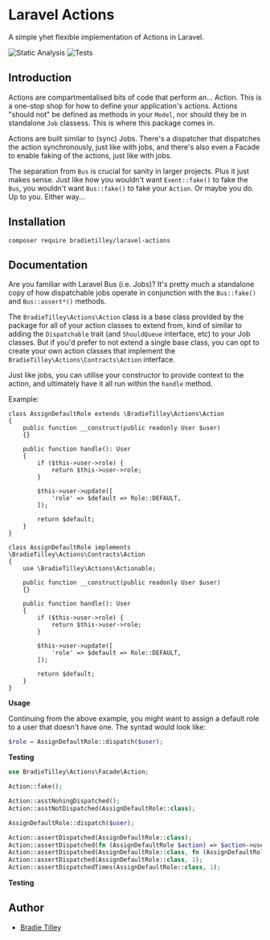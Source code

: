 # Laravel Actions

A simple yhet flexible implementation of Actions in Laravel.

![Static Analysis](https://github.com/bradietilley/laravel-actions/actions/workflows/static.yml/badge.svg)
![Tests](https://github.com/bradietilley/laravel-actions/actions/workflows/tests.yml/badge.svg)


## Introduction

Actions are compartmentalised bits of code that perform an... Action. This is a one-stop shop for how to define your application's actions. Actions "should not" be defined as methods in your `Model`, nor should they be in standalone `Job` classess. This is where this package comes in.

Actions are built similar to (sync) Jobs. There's a dispatcher that dispatches the action synchronously, just like with jobs, and there's also even a Facade to enable faking of the actions, just like with jobs.

The separation from `Bus` is crucial for sanity in larger projects. Plus it just makes sense. Just like how you wouldn't want `Event::fake()` to fake the `Bus`, you wouldn't want `Bus::fake()` to fake your `Action`. Or maybe you do. Up to you. Either way...


## Installation

```
composer require bradietilley/laravel-actions
```


## Documentation

Are you familiar with Laravel Bus (i.e. Jobs)? It's pretty much a standalone copy of how dispatchable jobs operate in conjunction with the `Bus::fake()` and `Bus::assert*()` methods.

The `BradieTilley\Actions\Action` class is a base class provided by the package for all of your action classes to extend from, kind of similar to adding the `Dispatchable` trait (and `ShouldQueue` interface, etc) to your Job classes. But if you'd prefer to not extend a single base class, you can opt to create your own action classes that implement the `BradieTilley\Actions\Contracts\Action` interface.


Just like jobs, you can utilise your constructor to provide context to the action, and ultimately have it all run within the `handle` method.

Example:

```
class AssignDefaultRole extends \BradieTilley\Actions\Action
{
    public function __construct(public readonly User $user)
    {}

    public function handle(): User
    {
        if ($this->user->role) {
            return $this->user->role;
        }

        $this->user->update([
            'role' => $default => Role::DEFAULT,
        ]);

        return $default;
    }
}

class AssignDefaultRole implements \BradieTilley\Actions\Contracts\Action
{
    use \BradieTilley\Actions\Actionable;

    public function __construct(public readonly User $user)
    {}

    public function handle(): User
    {
        if ($this->user->role) {
            return $this->user->role;
        }

        $this->user->update([
            'role' => $default => Role::DEFAULT,
        ]);

        return $default;
    }
}
```


**Usage**

Continuing from the above example, you might want to assign a default role to a user that doesn't have one. The syntad would look like:

```php
$role = AssignDefaultRole::dispatch($user);
```

**Testing**

```php
use BradieTilley\Actions\Facade\Action;

Action::fake();

Action::asstNohingDispatched();
Action::asstNotDispatched(AssignDefaultRole::class);

AssignDefaultRole::dispatch($user);

Action::assertDispatched(AssignDefaultRole::class);
Action::assertDispatched(fn (AssignDefaultRole $action) => $action->user->is($user));
Action::assertDispatched(AssignDefaultRole::class, fn (AssignDefaultRole $action) => $action->user->is($user));
Action::assertDispatched(AssignDefaultRole::class, 1);
Action::assertDispatchedTimes(AssignDefaultRole::class, 1);
```


**Testing**



## Author

- [Bradie Tilley](https://github.com/bradietilley)
